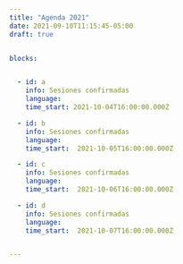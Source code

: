 ```yaml
---
title: "Agenda 2021"
date: 2021-09-10T11:15:45-05:00
draft: true


blocks: 


  - id: a
    info: Sesiones confirmadas
    language: 
    time_start: 2021-10-04T16:00:00.000Z

  - id: b
    info: Sesiones confirmadas
    language: 
    time_start:  2021-10-05T16:00:00.000Z

  - id: c
    info: Sesiones confirmadas
    language: 
    time_start:  2021-10-06T16:00:00.000Z

  - id: d
    info: Sesiones confirmadas
    language: 
    time_start:  2021-10-07T16:00:00.000Z


---
```




	
